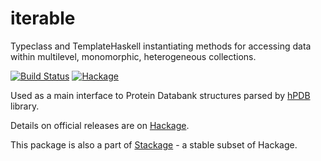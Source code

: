 iterable
========
Typeclass and TemplateHaskell instantiating methods for accessing data within multilevel,
monomorphic, heterogeneous collections.

[![Build Status](https://api.travis-ci.org/BioHaskell/iterable.svg?branch=master)](https://travis-ci.org/BioHaskell/iterable)
[![Hackage](https://budueba.com/hackage/iterable)](https://hackage.haskell.org/package/iterable)

Used as a main interface to Protein Databank structures parsed by [hPDB](http://hackage.haskell.org/package/hPDB) library.

Details on official releases are on [Hackage](http://hackage.haskell.org/package/iterable).

This package is also a part of [Stackage](http://daniel-diaz.github.io/stackagelist/) - a stable subset of Hackage.
